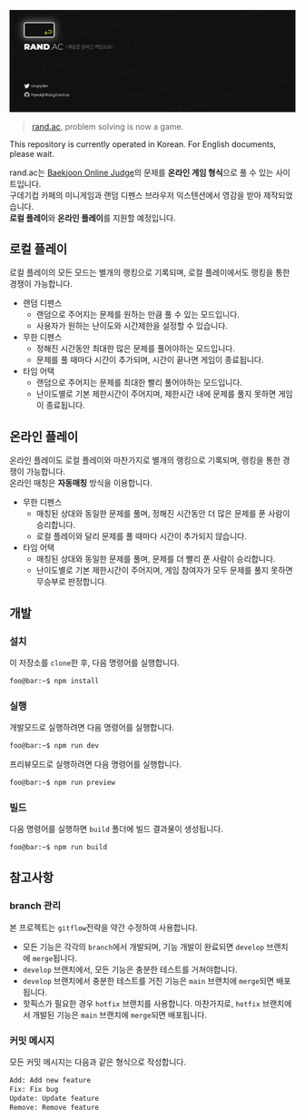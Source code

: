 ![rand.ac](/static/github.png)

> [rand.ac](https://rand.ac), problem solving is now a game.

This repository is currently operated in Korean. For English documents, please wait.

rand.ac는 [Baekjoon Online Judge](https://www.acmicpc.net/)의 문제를 **온라인 게임 형식**으로 풀 수 있는 사이트입니다.  
구데기컵 카페의 미니게임과 랜덤 디펜스 브라우저 익스텐션에서 영감을 받아 제작되었습니다.  
**로컬 플레이**와 **온라인 플레이**를 지원할 예정입니다.

## 로컬 플레이

로컬 플레이의 모든 모드는 별개의 랭킹으로 기록되며, 로컬 플레이에서도 랭킹을 통한 경쟁이 가능합니다.

- 랜덤 디펜스
  - 랜덤으로 주어지는 문제를 원하는 만큼 풀 수 있는 모드입니다.
  - 사용자가 원하는 난이도와 시간제한을 설정할 수 있습니다.
- 무한 디펜스
  - 정해진 시간동안 최대한 많은 문제를 풀어야하는 모드입니다.
  - 문제를 풀 때마다 시간이 추가되며, 시간이 끝나면 게임이 종료됩니다.
- 타임 어택
  - 랜덤으로 주어지는 문제를 최대한 빨리 풀어야하는 모드입니다.
  - 난이도별로 기본 제한시간이 주어지며, 제한시간 내에 문제를 풀지 못하면 게임이 종료됩니다.

## 온라인 플레이

온라인 플레이도 로컬 플레이와 마찬가지로 별개의 랭킹으로 기록되며, 랭킹을 통한 경쟁이 가능합니다.  
온라인 매칭은 **자동매칭** 방식을 이용합니다.

- 무한 디펜스
  - 매칭된 상대와 동일한 문제를 풀며, 정해진 시간동안 더 많은 문제를 푼 사람이 승리합니다.
  - 로컬 플레이와 달리 문제를 풀 때마다 시간이 추가되지 않습니다.
- 타임 어택
  - 매칭된 상대와 동일한 문제를 풀며, 문제를 더 빨리 푼 사람이 승리합니다.
  - 난이도별로 기본 제한시간이 주어지며, 게임 참여자가 모두 문제를 풀지 못하면 무승부로 판정합니다.

## 개발

### 설치

이 저장소를 `clone`한 후, 다음 명령어를 실행합니다.

```bash
foo@bar:~$ npm install
```

### 실행

개발모드로 실행하려면 다음 명령어를 실행합니다.

```bash
foo@bar:~$ npm run dev
```

프리뷰모드로 실행하려면 다음 명령어를 실행합니다.

```bash
foo@bar:~$ npm run preview
```

### 빌드

다음 명령어를 실행하면 `build` 폴더에 빌드 결과물이 생성됩니다.

```bash
foo@bar:~$ npm run build
```

## 참고사항

### branch 관리

본 프로젝트는 `gitflow`전략을 약간 수정하여 사용합니다.

- 모든 기능은 각각의 `branch`에서 개발되며, 기능 개발이 완료되면 `develop` 브랜치에 `merge`됩니다.
- `develop` 브랜치에서, 모든 기능은 충분한 테스트를 거쳐야합니다.
- `develop` 브랜치에서 충분한 테스트를 거친 기능은 `main` 브랜치에 `merge`되면 배포됩니다.
- 핫픽스가 필요한 경우 `hotfix` 브랜치를 사용합니다. 마찬가지로, `hotfix` 브랜치에서 개발된 기능은 `main` 브랜치에 `merge`되면 배포됩니다.

### 커밋 메시지

모든 커밋 메시지는 다음과 같은 형식으로 작성합니다.

```
Add: Add new feature
Fix: Fix bug
Update: Update feature
Remove: Remove feature
```
